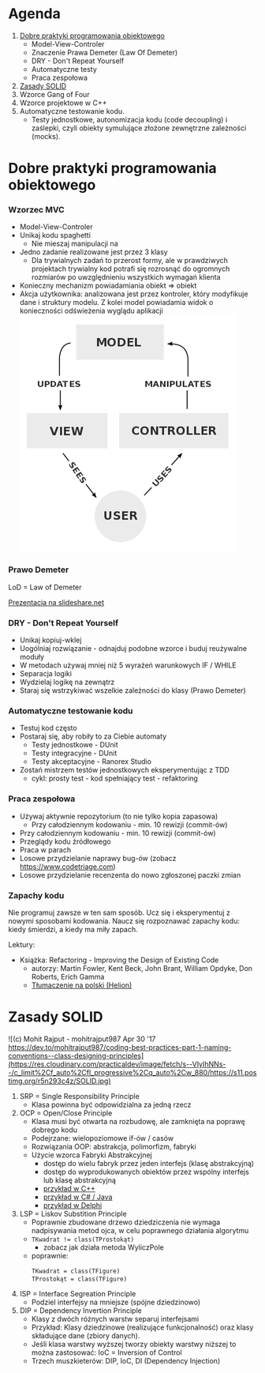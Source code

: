 # Agenda

1. [Dobre praktyki programowania obiektowego](#dobre-praktyki-programowania-obiektowego)
    * Model-View-Controler
    * Znaczenie Prawa Demeter (Law Of Demeter)
    * DRY - Don't Repeat Yourself
    * Automatyczne testy
    * Praca zespołowa
1. [Zasady SOLID](#zasady-solid)
1. Wzorce Gang of Four
1. Wzorce projektowe w C++
1. Automatyczne testowanie kodu. 
    * Testy jednostkowe, autonomizacja kodu (code decoupling) i zaślepki, czyli obiekty symulujące złożone zewnętrzne zależności (mocks).


# Dobre praktyki programowania obiektowego

### Wzorzec MVC 

* Model-View-Controler
* Unikaj kodu spaghetti
    * Nie mieszaj manipulacji na 
* Jedno zadanie realizowane jest przez 3 klasy
    * Dla trywialnych zadań to przerost formy, ale w prawdziwych projektach trywialny kod potrafi się rozrosnąć do ogromnych rozmiarów po uwzględnieniu wszystkich wymagań klienta
* Konieczny mechanizm powiadamiania obiekt => obiekt
* Akcja użytkownika: analizowana jest przez kontroler, który modyfikuje dane i struktury modelu. Z kolei model powiadamia widok o konieczności odświeżenia wyglądu aplikacji
![](./resources/MVC-Process.png)

### Prawo Demeter

LoD = Law of Demeter

[Prezentacja na slideshare.net](https://www.slideshare.net/vladimirtsukur/law-of-demeter-objective-sense-of-style)


### DRY - Don't Repeat Yourself

* Unikaj kopiuj-wklej
* Uogólniaj rozwiązanie - odnajduj podobne wzorce i buduj reużywalne moduły
* W metodach używaj mniej niż 5 wyrażeń warunkowych IF / WHILE
* Separacja logiki
* Wydzielaj logikę na zewnątrz
* Staraj się wstrzykiwać wszelkie zależności do klasy (Prawo Demeter)

### Automatyczne testowanie kodu

* Testuj kod często
* Postaraj się, aby robiły to za Ciebie automaty
    * Testy jednostkowe - DUnit
    * Testy integracyjne - DUnit
    * Testy akceptacyjne - Ranorex Studio
* Zostań mistrzem testów jednostkowych eksperymentując z TDD
    * cykl: prosty test - kod spełniający test - refaktoring

### Praca zespołowa

* Używaj aktywnie repozytorium (to nie tylko kopia zapasowa)
    * Przy całodziennym kodowaniu - min. 10 rewizji (commit-ów)
* Przy całodziennym kodowaniu - min. 10 rewizji (commit-ów)
* Przeglądy kodu źródłowego
* Praca w parach
* Losowe przydzielanie naprawy bug-ów (zobacz https://www.codetriage.com)
* Losowe przydzielanie recenzenta do nowo zgłoszonej paczki zmian 

### Zapachy kodu

Nie programuj zawsze w ten sam sposób. Ucz się i eksperymentuj z nowymi sposobami kodowania.  Naucz się rozpoznawać zapachy kodu: kiedy śmierdzi, a kiedy ma miły zapach.

Lektury:

* Książka: Refactoring - Improving the Design of Existing Code
   * autorzy: Martin Fowler, Kent Beck, John Brant, William Opdyke, Don Roberts, Erich Gamma
   * [Tłumaczenie na polski (Helion)](https://helion.pl/ksiazki/refaktoryzacja-ulepszanie-struktury-istniejacego-kodu-martin-fowler-kent-beck-john-brant-william-opdy,refukv.htm)


# Zasady SOLID

![(c) Mohit Rajput - mohitrajput987 Apr 30 '17 https://dev.to/mohitrajput987/coding-best-practices-part-1-naming-conventions--class-designing-principles](https://res.cloudinary.com/practicaldev/image/fetch/s--VIyIhNNs--/c_limit%2Cf_auto%2Cfl_progressive%2Cq_auto%2Cw_880/https://s11.postimg.org/r5n293c4z/SOLID.jpg)

1. SRP = Single Responsibility Principle
    * Klasa powinna być odpowidzialna za jedną rzecz
2. OCP = Open/Close Principle
    * Klasa musi być otwarta na rozbudowę, ale zamknięta na poprawę dobrego kodu
    * Podejrzane: wielopoziomowe if-ów / casów
    * Rozwiązania OOP: abstrakcja, polimorfizm, fabryki
    * Użycie wzorca Fabryki Abstrakcyjnej
        * dostęp do wielu fabryk przez jeden interfejs (klasę abstrakcyjną)
        * dostęp do wyprodukowanych obiektów przez wspólny interfejs lub klasę abstrakcyjną
        * [przykład w C++](https://sourcemaking.com/design_patterns/abstract_factory/cpp/before-after)
        * [przykład w C# / Java](https://refactoring.guru/design-patterns/abstract-factory)
        * [przykład w Delphi](https://www.devfields.com/design-patterns-abstract-factory-pattern/)
3. LSP = Liskov Substition Principle
    * Poprawnie zbudowane drzewo dziedziczenia nie wymaga nadpisywania metod ojca, w celu poprawnego działania algorytmu
    * ```TKwadrat != class(TProstokąt)```
        * zobacz jak działa metoda WyliczPole
    * poprawnie: 
        ```
        TKwadrat = class(TFigure)
        TProstokąt = class(TFigure)
        ```
4. ISP = Interface Segreation Principle
    * Podziel interfejsy na mniejsze (spójne dziedzinowo)
5. DIP = Dependency Invertion Principle
    * Klasy z dwóch różnych warstw separuj interfejsami
    * Przykład: Klasy dziedzinowe (realizujące funkcjonalność) oraz klasy składujące dane (zbiory danych).
    * Jeśli klasa warstwy wyższej tworzy obiekty warstwy niższej to można zastosować: IoC = Inversion of Control
    * Trzech muszkieterów: DIP, IoC, DI (Dependency Injection)
